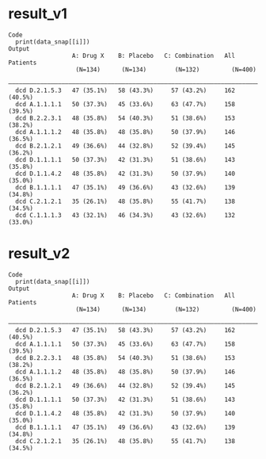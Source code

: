 # result_v1

    Code
      print(data_snap[[i]])
    Output
                      A: Drug X    B: Placebo   C: Combination   All Patients
                       (N=134)      (N=134)        (N=132)         (N=400)   
      ———————————————————————————————————————————————————————————————————————
      dcd D.2.1.5.3   47 (35.1%)   58 (43.3%)     57 (43.2%)     162 (40.5%) 
      dcd A.1.1.1.1   50 (37.3%)   45 (33.6%)     63 (47.7%)     158 (39.5%) 
      dcd B.2.2.3.1   48 (35.8%)   54 (40.3%)     51 (38.6%)     153 (38.2%) 
      dcd A.1.1.1.2   48 (35.8%)   48 (35.8%)     50 (37.9%)     146 (36.5%) 
      dcd B.2.1.2.1   49 (36.6%)   44 (32.8%)     52 (39.4%)     145 (36.2%) 
      dcd D.1.1.1.1   50 (37.3%)   42 (31.3%)     51 (38.6%)     143 (35.8%) 
      dcd D.1.1.4.2   48 (35.8%)   42 (31.3%)     50 (37.9%)     140 (35.0%) 
      dcd B.1.1.1.1   47 (35.1%)   49 (36.6%)     43 (32.6%)     139 (34.8%) 
      dcd C.2.1.2.1   35 (26.1%)   48 (35.8%)     55 (41.7%)     138 (34.5%) 
      dcd C.1.1.1.3   43 (32.1%)   46 (34.3%)     43 (32.6%)     132 (33.0%) 

# result_v2

    Code
      print(data_snap[[i]])
    Output
                      A: Drug X    B: Placebo   C: Combination   All Patients
                       (N=134)      (N=134)        (N=132)         (N=400)   
      ———————————————————————————————————————————————————————————————————————
      dcd D.2.1.5.3   47 (35.1%)   58 (43.3%)     57 (43.2%)     162 (40.5%) 
      dcd A.1.1.1.1   50 (37.3%)   45 (33.6%)     63 (47.7%)     158 (39.5%) 
      dcd B.2.2.3.1   48 (35.8%)   54 (40.3%)     51 (38.6%)     153 (38.2%) 
      dcd A.1.1.1.2   48 (35.8%)   48 (35.8%)     50 (37.9%)     146 (36.5%) 
      dcd B.2.1.2.1   49 (36.6%)   44 (32.8%)     52 (39.4%)     145 (36.2%) 
      dcd D.1.1.1.1   50 (37.3%)   42 (31.3%)     51 (38.6%)     143 (35.8%) 
      dcd D.1.1.4.2   48 (35.8%)   42 (31.3%)     50 (37.9%)     140 (35.0%) 
      dcd B.1.1.1.1   47 (35.1%)   49 (36.6%)     43 (32.6%)     139 (34.8%) 
      dcd C.2.1.2.1   35 (26.1%)   48 (35.8%)     55 (41.7%)     138 (34.5%) 

